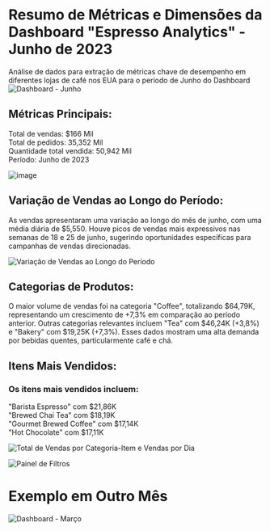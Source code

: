 # Resumo de Métricas e Dimensões da Dashboard "Espresso Analytics" - Junho de 2023
Análise de dados para extração de métricas chave de desempenho em diferentes lojas de café nos EUA para o período de Junho do Dashboard 
![Dashboard - Junho ](https://github.com/user-attachments/assets/f9e3ac6f-1b30-47c8-98c4-6f8fb5f859ac)


## Métricas Principais:
Total de vendas: $166 Mil<br>
Total de pedidos: 35,352 Mil<br>
Quantidade total vendida: 50,942 Mil<br>
Período: Junho de 2023


![image](https://github.com/user-attachments/assets/a9538287-d26e-4506-b816-4ae8fbe88d7b)

## Variação de Vendas ao Longo do Período:
As vendas apresentaram uma variação ao longo do mês de junho, com uma média diária de $5,550. Houve picos de vendas mais expressivos nas semanas de 18 e 25 de junho, sugerindo oportunidades específicas para campanhas de vendas direcionadas. <br>

![Variação de Vendas ao Longo do Período](https://github.com/user-attachments/assets/9992d321-04ee-49fd-a12c-3b24fe13da01)

## Categorias de Produtos:
O maior volume de vendas foi na categoria "Coffee", totalizando $64,79K, representando um crescimento de +7,3% em comparação ao período anterior.
Outras categorias relevantes incluem "Tea" com $46,24K (+3,8%) e "Bakery" com $19,25K (+7,3%). Esses dados mostram uma alta demanda por bebidas quentes, particularmente café e chá. <br> 

## Itens Mais Vendidos:
### Os itens mais vendidos incluem:
"Barista Espresso" com $21,86K <br>
"Brewed Chai Tea" com $18,19K <br>
"Gourmet Brewed Coffee" com $17,14K <br> 
"Hot Chocolate" com $17,11K <br> 

![Total de Vendas por Categoria-Item e Vendas por Dia](https://github.com/user-attachments/assets/6c9482e6-1fa5-4638-8130-3b86d5b384f9)

![Painel de Filtros](https://github.com/user-attachments/assets/62a2c099-29d1-4706-bda0-64889d809918)

# Exemplo em Outro Mês 
![Dashboard - Março ](https://github.com/user-attachments/assets/36134643-770c-46d3-8a1b-7efd63eb9d67)



